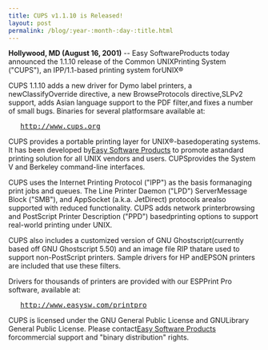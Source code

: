 ```yaml
---
title: CUPS v1.1.10 is Released!
layout: post
permalink: /blog/:year-:month-:day-:title.html
---
```


<P><B>Hollywood, MD (August 16, 2001)</B> -- Easy SoftwareProducts today announced the 1.1.10 release of the Common UNIXPrinting System ("CUPS"), an IPP/1.1-based printing system forUNIX®<P>CUPS 1.1.10 adds a new driver for Dymo label printers, a newClassifyOverride directive, a new BrowseProtocols directive,SLPv2 support, adds Asian language support to the PDF filter,and fixes a number of small bugs. Binaries for several platformsare available at:<UL><PRE><A HREF="http://www.cups.org">http://www.cups.org</A></PRE></UL><P>CUPS provides a portable printing layer for UNIX®-basedoperating systems. It has been developed by<A HREF="http://www.easysw.com">Easy Software Products</A> to promote astandard printing solution for all UNIX vendors and users. CUPSprovides the System V and Berkeley command-line interfaces.<P>CUPS uses the Internet Printing Protocol ("IPP") as the basis formanaging print jobs and queues. The Line Printer Daemon ("LPD") ServerMessage Block ("SMB"), and AppSocket (a.k.a. JetDirect) protocols arealso supported with reduced functionality. CUPS adds network printerbrowsing and PostScript Printer Description ("PPD") basedprinting options to support real-world printing under UNIX.<P>CUPS also includes a customized version of GNU Ghostscript(currently based off GNU Ghostscript 5.50) and an image file RIP thatare used to support non-PostScript printers. Sample drivers for HP andEPSON printers are included that use these filters.<P>Drivers for thousands of printers are provided with our ESPPrint Pro software, available at:<UL><PRE><A HREF="http://www.easysw.com/printpro">http://www.easysw.com/printpro</A></PRE></UL><P>CUPS is licensed under the GNU General Public License and GNULibrary General Public License.  Please contact<A HREF="mailto:info@easysw.com">Easy Software Products</A> forcommercial support and "binary distribution" rights.
